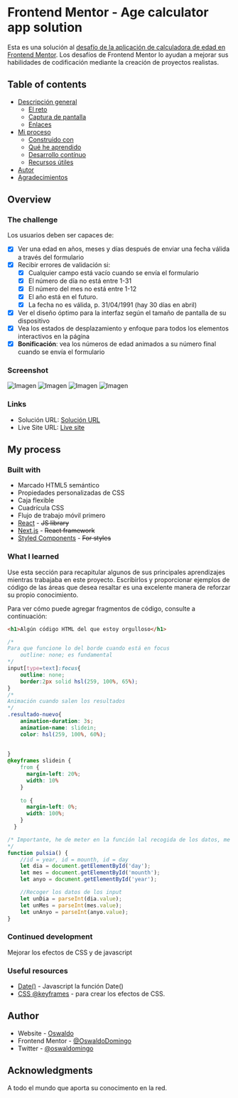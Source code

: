 # Frontend Mentor - Age calculator app solution

Esta es una solución al [desafío de la aplicación de calculadora de edad en Frontend Mentor](https://www.frontendmentor.io/challenges/age-calculator-app-dF9DFFpj-Q). Los desafíos de Frontend Mentor lo ayudan a mejorar sus habilidades de codificación mediante la creación de proyectos realistas.

## Table of contents

- [Descripción general](#overview)
  - [El reto](#the-challenge)
  - [Captura de pantalla](#screenshot)
  - [Enlaces](#links)
- [Mi proceso](#my-process)
  - [Construido con](#built-with)
  - [Qué he aprendido](#what-i-learned)
  - [Desarrollo contínuo](#continued-development)
  - [Recursos útiles](#useful-resources)
- [Autor](#author)
- [Agradecimientos](#acknowledgments)

## Overview

### The challenge

Los usuarios deben ser capaces de:

- [x] Ver una edad en años, meses y días después de enviar una fecha válida a través del formulario
- [x] Recibir errores de validación si:
   - [x] Cualquier campo está vacío cuando se envía el formulario
   - [x] El número de día no está entre 1-31
   - [x] El número del mes no está entre 1-12
   - [x] El año está en el futuro.
   - [x] La fecha no es válida, p. 31/04/1991 (hay 30 días en abril)
- [x] Ver el diseño óptimo para la interfaz según el tamaño de pantalla de su dispositivo
- [x] Vea los estados de desplazamiento y enfoque para todos los elementos interactivos en la página
- [x] **Bonificación**: vea los números de edad animados a su número final cuando se envía el formulario

### Screenshot

![Imagen](img/captura1.png "hover sobre input dia")
![Imagen](img/captura2.png "hover sobre boton y salida de datos")
![Imagen](img/captura3.png "error")
![Imagen](img/captura4-movil.png "vista movil")

### Links

- Solución URL: [Solución URL](https://your-solution-url.com)
- Live Site URL: [Live site](https://oswaldodomingo.com/portafolio/age-calculator/)

## My process

### Built with
- Marcado HTML5 semántico
- Propiedades personalizadas de CSS
- Caja flexible
- Cuadrícula CSS
- Flujo de trabajo móvil primero
- [React](https://reactjs.org/) - ~~JS library~~
- [Next.js](https://nextjs.org/) - ~~React framework~~
- [Styled Components](https://styled-components.com/) - ~~For styles~~

### What I learned

Use esta sección para recapitular algunos de sus principales aprendizajes mientras trabajaba en este proyecto. Escribirlos y proporcionar ejemplos de código de las áreas que desea resaltar es una excelente manera de reforzar su propio conocimiento.

Para ver cómo puede agregar fragmentos de código, consulte a continuación:

```html
<h1>Algún código HTML del que estoy orgulloso</h1>
```
```css
/*
Para que funcione lo del borde cuando está en focus 
    outline: none; es fundamental
*/
input[type=text]:focus{
    outline: none;
    border:2px solid hsl(259, 100%, 65%);
}
/*
Animación cuando salen los resultados
*/
.resultado-nuevo{
    animation-duration: 3s;
    animation-name: slidein;
    color: hsl(259, 100%, 60%);
    
      
}
@keyframes slidein {
    from {
      margin-left: 20%;
      width: 10%
    }
  
    to {
      margin-left: 0%;
      width: 100%;
    }
  }
```
```js
/* Importante, he de meter en la función lal recogida de los datos, me volví loco pensando prtque no funcionaba... ¿ámbito de variables? en J no pasaba esto he de investigar...
*/
function pulsia() {
    //id = year, id = mounth, id = day 
    let dia = document.getElementById('day');
    let mes = document.getElementById('mounth');
    let anyo = document.getElementById('year');

    //Recoger los datos de los input
    let unDia = parseInt(dia.value);
    let unMes = parseInt(mes.value);
    let unAnyo = parseInt(anyo.value);
}
```

### Continued development

Mejorar los efectos de CSS y de javascript


### Useful resources

- [Date()](https://www.freecodecamp.org/espanol/news/javascript-date-now-como-obtener-la-fecha-actual-con-javascript/#:~:text=getMonth()%20%2B%201%3B,y%20el%2011%20es%20diciembre.) - Javascript la función Date()
- [CSS @keyframes](https://developer.mozilla.org/en-US/docs/Web/CSS/@keyframes) - para crear los efectos de CSS.


## Author

- Website - [Oswaldo](https://www.your-site.com)
- Frontend Mentor - [@OswaldoDomingo](https://www.frontendmentor.io/profile/OswaldoDomingo)
- Twitter - [@oswaldomingo](https://www.twitter.com/oswaldomingo)

## Acknowledgments
A todo el mundo que aporta su conocimento en la red.
